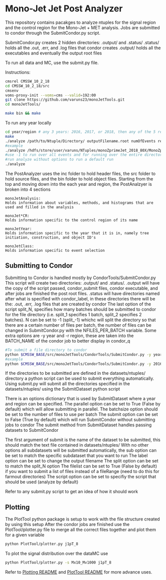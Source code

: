 # Mono-Jet Jet Post Analyzer

This repository contains pacakges to analyze ntuples for the signal region and the control region 
for the Mono-Jet + MET analysis.
Jobs are submitted to condor through the SubmitCondor.py script.

SubmitCondor.py creates 2 hidden directories: .output/ and .status/
.status/ holds all the .out, .err, and .log files that condor creates
.output/ holds all the executables and eventually the output root files

To run all data and MC, use the submit.py file.

Instructions:

```bash
cmsrel CMSSW_10_2_18
cd CMSSW_10_2_18/src
cmsenv
voms-proxy-init --voms=cms --valid=192:00
git clone https://github.com/varuns23/monoJetTools.git
cd monoJetTools/

make bin && make
```

To run any year locally 

```bash
cd year/region # any 3 years: 2016, 2017, or 2018, then any of the 5 regions: SignalRegion, SingleEleCR, SingleMuCR, DoubleEleCR, or DoubleMuCR
make
./analyze /path/to/Ntuple/Directory/ outputFilename.root numOfEvents reportEvery filerange
#example
./analyze /hdfs/store/user/varuns/NTuples/monoZprimeJet_2018_80X/MonoZprimeJet_Mx10_Mv1000/ postMx10_Mv1000.root -1 1000 1-9
#use -1 to run over all events and for running over the entire directory
#run analyze without options to run a default run
./analyze
````

The PostAnalyzer uses the inc folder to hold header files, the src folder to hold source files, and the bin folder to hold object files.
Starting from the top and moving down into the each year and region, the PostAnalzyer is broken into 4 sections

    monoJetAnalysis:
	Holds information about variables, methods, and histograms that are used and filled in the analysis

    monoJet*CR:
	Holds information specific to the control region of its name

    monoJetYear:
	Holds information specific to the year that it is in, namely tree initiation, construction, and object ID's

    monoJetClass:
	Holds information specific to event selection

## Submitting to Condor
Submitting to Condor is handled mostly by CondorTools/SubmitCondor.py
This script will create two directories: .output/ and .status/.
.output will have the copy of the script passed, condor_submit files, condor executable, and after jobs are finished the post root files.
.status will have directories named after what is specified with condor_label, in these directories there will be the: .out, .err, .log files that are created by condor
The last option of the script split_N, specifies how many batches should be submitted to condor for the file directory (i.e. split_1 specifies 1 batch, split_2 specifies 2 batches).
N can be set to -1 (split_-1) whichc will split the directory so that there are a certain number of files per batch, the number of files can be changed in SubmitCondor.py with the NFILES_PER_BATCH variable.
Some extra options are -y year and -r region, these are taken into the BATCH_NAME of the condor job to better display in condor_q

```bash
#To submit a file directory to condor
python $CMSSW_BASE/src/monoJetTools/CondorTools/SubmitCondor.py -y year -r region analyze /path/to/Ntuple/Directory/ outputFilename.root numOfEvents reportEvery condor_label split_N
#example
python $CMSSW_BASE/src/monoJetTools/CondorTools/SubmitCondor.py -y 2016 -r SR analyze /hdfs/store/user/varuns/NTuples/monoZprimeJet_2018_80X/MonoZprimeJet_Mx10_Mv1000/ postMx10_Mv1000.root -1 1000 Mx10_Mv1000 split_-1
```

If the directories to be submitted are defined in the datasets/ntuples/ directory a python script can be used to submit everything automatically.
Using submit.py will submit all the directories specified in the datasets/ntuples/ using the SubmitDataset python script

There is an options dictionary that is used by SubmitDataset where a year and region can be specified.
The parallel option can be set to True (False by default) which will allow submitting in parallel.
The batchsize option should be set to the number of files to use per batch
The submit option can be set to False (True by default) which will run SubmitCondor without submitting jobs to condor
The submit method from SubmitDataset handles passing datasets to SubmitCondor

The first argument of submit is the name of the dataset to be submitted, this should match the text file contained in datasets/ntuples/
With no other options all subdatasets will be submitted automatically, the sub option can be set to match the specific subdataset that you want to run
The label option can be set to change the output filename
The split option can be set to match the split_N option
The filelist can be set to True (False by default) if you want to submit a list of files instead of a fileRange (need to do this for farmout directories)
The script option can be set to specifiy the script that should be used (analyze by default)

Refer to any submit.py script to get an idea of how it should work

## Plotting
The PlotTool python package is setup to work with the file structure created by using this setup
After the condor jobs are finished use the PlotTool/plotter.py file to merge all the correct files together and plot them for a given variable

```bash
python PlotTool/plotter.py j1pT_8
```

To plot the signal distribution over the dataMC use 
```bash
python PlotTool/plotter.py -s Mx10_Mv1000 j1pT_8
```

Refer to [Plotting README](https://github.com/varuns23/monoJetTools/blob/master/PlotTool/README.md) and [PlotTool README](https://github.com/varuns23/monoJetTools/blob/master/PlotTool/PlotTool/README.md) for more advance uses.

